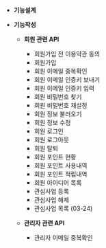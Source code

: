 * **기능설계**

* **기능작성**
    - **회원 관련 API**
        - 회원가입 전 이용약관 동의
        - 회원가입
        - 회원 이메일 중복확인
        - 회원 이메일 인증키 보내기
        - 회원 이메일 인증키 입력
        - 회원 비밀번호 찾기
        - 회원 비밀번호 재설정
        - 회원 정보 불러오기
        - 회원 정보 수정
        - 회원 로그인
        - 회원 로그아웃
        - 회원 탈퇴
        - 회원 포인트 현황
        - 회원 포인트 사용내역
        - 회원 포인트 적립내역
        - 회원 아이디어 목록
        - 관심사업 등록
        - 관심사업 해제
        - 관심사업 목록 (03-24)
    
    - **관리자 관련 API**
        - 관리자 이메일 중복확인